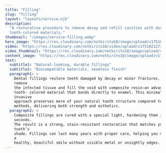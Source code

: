 ```yaml
---
title: "Filling"
slug: "filling"
layout: "layouts/service.njk"
description:
  "A restorative procedure to remove decay and refill cavities with durable,
  tooth-colored materials."
thumbnail: "/images/service-filling.webp"
hero_image: "https://res.cloudinary.com/notkirito18/image/upload/v1751021156/Dentist-demo-website/services/hero%20images/filling-hero.webp"
video: "https://res.cloudinary.com/notkirito18/video/upload/v1751021273/Dentist-demo-website/services/videos/Filling-video.mp4"
video_thumbnail: "https://res.cloudinary.com/notkirito18/image/upload/v1751020546/Dentist-demo-website/services/video%20thumbnails/filling-video-thumbnail.webp"
content_image: "https://res.cloudinary.com/notkirito18/image/upload/v1751138118/Dentist-demo-website/services/content%20images/filling_mjqnaz.webp"
text:
  subtitle1: "Natural-looking, durable fillings"
  subtitle2: "Biocompatible materials, seamless finish"
  paragraph1: >
    Dental fillings restore teeth damaged by decay or minor fractures. We
    remove  
    the infected tissue and fill the void with composite resin—an advanced,
    tooth- colored material that bonds directly to enamel. This minimally
    invasive  
    approach preserves more of your natural tooth structure compared to older  
    methods, delivering both strength and esthetics.
  paragraph2: >
    Composite fillings are cured with a special light, hardening them in
    seconds.  
    The result is a strong, stain-resistant restoration that matches your
    tooth’s  
    shade. Fillings can last many years with proper care, helping you maintain
    a  
    healthy, beautiful smile without visible metal or unsightly edges.
---
```

